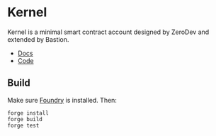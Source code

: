 # Kernel

Kernel is a minimal smart contract account designed by ZeroDev and extended by Bastion.

- [Docs](https://docs.zerodev.app/extend-wallets/overview)
- [Code](https://github.com/zerodevapp/kernel)

## Build

Make sure [Foundry](https://github.com/foundry-rs/foundry) is installed.  Then:

```
forge install
forge build
forge test
```
